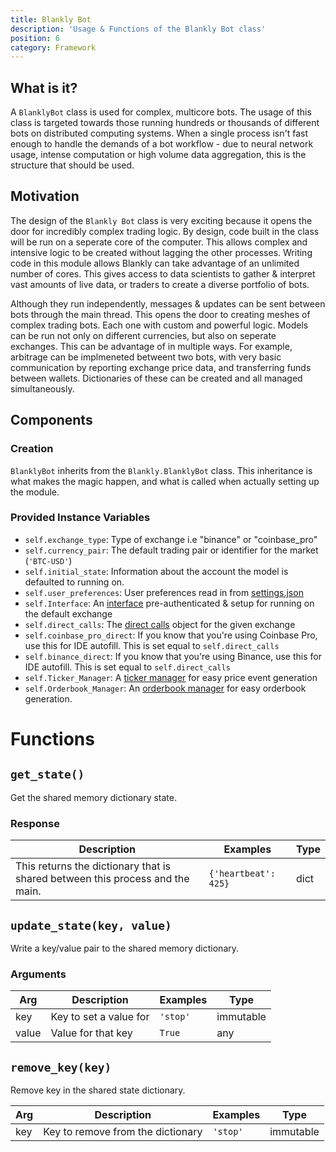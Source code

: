 ```yaml
---
title: Blankly Bot
description: 'Usage & Functions of the Blankly Bot class'
position: 6
category: Framework
---
```


## What is it?

A `BlanklyBot` class is used for complex, multicore bots. The usage of this class is targeted towards those running hundreds or thousands of different bots on distributed computing systems. When a single process isn't fast enough to handle  the demands of a bot workflow - due to neural network usage, intense computation or high volume data aggregation, this is the structure that should be used.

## Motivation

The design of the `Blankly Bot` class is very exciting because it opens the door for incredibly complex trading logic. By design, code built in the class will be run on a seperate core of the computer. This allows complex and intensive logic to be created without lagging the other processes. Writing code in this module allows Blankly can take advantage of an unlimited number of cores. This gives access to data scientists to gather & interpret vast amounts of live data, or traders to create a diverse portfolio of bots.

Although they run independently, messages & updates can be sent between bots through the main thread. This opens the door to creating meshes of complex trading bots. Each one with custom and powerful logic. Models can be run not only on different currencies, but also on seperate exchanges. This can be advantage of in multiple ways. For example, arbitrage can be implmeneted betweent two bots, with very basic communication by reporting exchange price data, and transferring funds between wallets. Dictionaries of these can be created and all managed simultaneously.

## Components

### Creation

`BlanklyBot` inherits from the `Blankly.BlanklyBot` class. This inheritance is what makes the magic happen, and what is called when actually setting up the module.

### Provided Instance Variables

- `self.exchange_type`: Type of exchange i.e "binance" or "coinbase_pro"
- `self.currency_pair`: The default trading pair or identifier for the market (`'BTC-USD'`)
- `self.initial_state`: Information about the account the model is defaulted to running on.
- `self.user_preferences`: User preferences read in from [settings.json](/usage/settings.json)
- `self.Interface`: An [interface](/API/exchange_interface) pre-authenticated & setup for running on the default exchange
- `self.direct_calls`: The [direct calls](/core/exchange#get_direct_calls---api) object for the given exchange
- `self.coinbase_pro_direct`: If you know that you're using Coinbase Pro, use this for IDE autofill. This is set equal to `self.direct_calls`
- `self.binance_direct`: If you know that you're using Binance, use this for IDE autofill. This is set equal to `self.direct_calls`
- `self.Ticker_Manager`: A [ticker manager](/websockets/ticker_manager) for easy price event generation
- `self.Orderbook_Manager`: An [orderbook manager](/websockets/orderbook_manager) for easy orderbook generation.

# Functions

## `get_state()`

Get the shared memory dictionary state.

### Response

| Description                                                  | Examples             | Type |
| ------------------------------------------------------------ | -------------------- | ---- |
| This returns the dictionary that is shared between this process and the main. | `{'heartbeat': 425}` | dict |

## `update_state(key, value)`

Write a key/value pair to the shared memory dictionary.

### Arguments

| Arg   | Description            | Examples | Type      |
| ----- | ---------------------- | -------- | --------- |
| key   | Key to set a value for | `'stop'` | immutable |
| value | Value for that key     | `True`   | any       |

## `remove_key(key)`

Remove key in the shared state dictionary.

| Arg  | Description                       | Examples | Type      |
| ---- | --------------------------------- | -------- | --------- |
| key  | Key to remove from the dictionary | `'stop'` | immutable |

